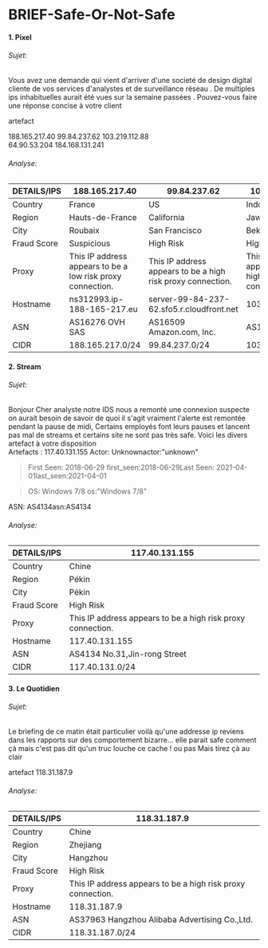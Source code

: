 # BRIEF-Safe-Or-Not-Safe

#### 1. Pixel 
###### Sujet:
Vous avez une demande qui vient d'arriver d'une societé de design digital cliente de vos services d'analystes et de surveillance réseau . De multiples ips inhabituelles aurait été vues sur la semaine passées . 
Pouvez-vous faire une réponse concise à votre client 

artefact 

188.165.217.40 
99.84.237.62 
103.219.112.88  
64.90.53.204 
184.168.131.241

###### Analyse:
| DETAILS/IPS | 188.165.217.40  | 99.84.237.62  | 103.219.112.88 | 64.90.53.204 | 184.168.131.241 | 
| ----- | ------ | -------- | -------- | -------- | -------- |
| Country | France | US | Indonésie | US | US |
| Region | Hauts-de-France | California | Jawa Barat | Carlifornia | Arizona |
| City | Roubaix | San Francisco | Bekasi | Brea | Scottsdale |
| Fraud Score | Suspicious | High Risk | High Risk | Suspicious | High Risk |
| Proxy | This IP address appears to be a low risk proxy connection. | This IP address appears to be a high risk proxy connection. | This IP address appears to be a high risk proxy connection. | This IP address appears to be a low risk proxy connection. | This IP address appears to be a high risk proxy connection. |
| Hostname | ns312993.ip-188-165-217.eu | server-99-84-237-62.sfo5.r.cloudfront.net | 103.219.112.88 | apache2-sith.oakridge.dreamhost.com | ip-184-168-131-241.ip.secureserver.net |
| ASN | AS16276 OVH SAS | AS16509 Amazon.com, Inc. | AS137342 | AS1 Level 3 Parent, LLC | AS26496 GoDaddy.com, LLC |
| CIDR | 188.165.217.0/24 | 99.84.237.0/24 | 103.219.112.0/24 | 64.90.53.0/24 | 184.168.131.0/24 |

#### 2. Stream
###### Sujet:
Bonjour Cher analyste notre IDS nous a remonté une connexion suspecte on aurait besoin de savoir de quoi il s'agit vraiment l'alerte est remontée pendant la pause de midi, Certains employés font leurs pauses et lancent pas mal de streams et certains site ne sont pas très safe. 
Voici les divers artefact à votre disposition  
Artefacts : 117.40.131.155 Actor: Unknownactor:"unknown"

> First Seen: 2018-06-29 first_seen:2018-06-29Last Seen: 2021-04-01last_seen:2021-04-01

> OS: Windows 7/8 os:"Windows 7/8"

ASN: AS4134asn:AS4134

###### Analyse:
| DETAILS/IPS | 117.40.131.155  | 
| ----- | ------ | 
| Country | Chine | 
| Region | Pékin | 
| City | Pékin | 
| Fraud Score | High Risk | 
| Proxy | This IP address appears to be a high risk proxy connection. |
| Hostname | 117.40.131.155 |
| ASN | AS4134 No.31,Jin-rong Street | 
| CIDR | 117.40.131.0/24 | 

#### 3. Le Quotidien
###### Sujet:
Le briefing de ce matin était particulier voilà qu'une addresse ip reviens dans les rapports sur des comportement bizarre... elle parait safe comment çà mais c'est pas dit qu'un truc louche ce cache ! ou pas Mais tirez çà au clair 

artefact 
118.31.187.9

###### Analyse:
| DETAILS/IPS | 118.31.187.9  | 
| ----- | ------ | 
| Country | Chine | 
| Region | Zhejiang | 
| City | Hangzhou | 
| Fraud Score | High Risk | 
| Proxy | This IP address appears to be a high risk proxy connection. |
| Hostname | 118.31.187.9 |
| ASN | AS37963 Hangzhou Alibaba Advertising Co.,Ltd. | 
| CIDR | 118.31.187.0/24 |